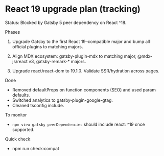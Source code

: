 # React 19 upgrade plan (tracking)

Status: Blocked by Gatsby 5 peer dependency on React ^18.

Phases

1) Upgrade Gatsby to the first React 19–compatible major and bump all official plugins to matching majors.

2) Align MDX ecosystem: gatsby-plugin-mdx to matching major, @mdx-js/react v3, gatsby-remark-* majors.

3) Upgrade react/react-dom to 19.1.0. Validate SSR/hydration across pages.

Done

- Removed defaultProps on function components (SEO) and used param defaults.
- Switched analytics to gatsby-plugin-google-gtag.
- Cleaned tsconfig include.

To monitor

- `npm view gatsby peerDependencies` should include react: ^19 once supported.

Quick check

- npm run check:compat

